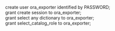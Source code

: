 create user ora_exporter identified by PASSWORD;<br>
grant create session to ora_exporter;<br>
grant select any dictionary to ora_exporter;<br>
grant select_catalog_role to ora_exporter;
